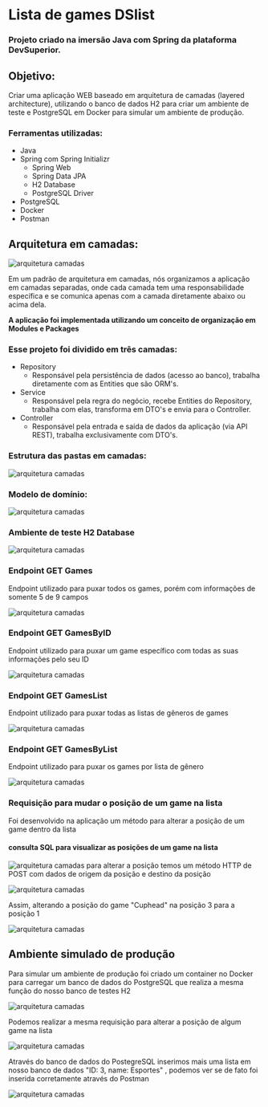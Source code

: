 # Lista de games DSlist

### Projeto criado na imersão Java com Spring da plataforma DevSuperior.

## Objetivo:
Criar uma aplicação WEB baseado em arquitetura de camadas
(layered architecture), utilizando o banco de dados H2 para
criar um ambiente de teste e PostgreSQL em Docker para simular
um ambiente de produção.

### Ferramentas utilizadas:
* Java
* Spring com Spring Initializr
  * Spring Web
  * Spring Data JPA
  * H2 Database
  * PostgreSQL Driver
* PostgreSQL
* Docker
* Postman

## Arquitetura em camadas:

![arquitetura camadas](img/camadas.webp)

Em um padrão de arquitetura em camadas, nós organizamos
a aplicação em camadas separadas, onde cada camada tem
uma responsabilidade específica e se comunica apenas com
a camada diretamente abaixo ou acima dela.

**A aplicação foi implementada utilizando um conceito de organização em Modules e Packages**

### Esse projeto foi dividido em três camadas:
* Repository
  * Responsável pela persistência de dados (acesso ao banco), trabalha diretamente com as Entities que são ORM's.
* Service
  * Responsável pela regra do negócio, recebe Entities do Repository, trabalha com elas, transforma em DTO's e envia para o Controller.
* Controller
  * Responsável pela entrada e saída de dados da aplicação (via API REST), trabalha exclusivamente com DTO's.

### Estrutura das pastas em camadas:

![arquitetura camadas](img/estruturaPastas.png)

### Modelo de domínio:

![arquitetura camadas](img/dslist-model.png)

### Ambiente de teste H2 Database

![arquitetura camadas](img/h2Teste.png)

### Endpoint GET Games
Endpoint utilizado para puxar todos os games, porém
com informações de somente 5 de 9 campos

![arquitetura camadas](img/getGames.png)

### Endpoint GET GamesByID
Endpoint utilizado para puxar um game específico com
todas as suas informações pelo seu ID

![arquitetura camadas](img/gamesById.png)

### Endpoint GET GamesList
Endpoint utilizado para puxar todas as listas de gêneros
de games

![arquitetura camadas](img/gamesList.png)

### Endpoint GET GamesByList
Endpoint utilizado para puxar os games por lista de gênero

![arquitetura camadas](img/gamesByList.png)

### Requisição para mudar o posição de um game na lista
Foi desenvolvido na aplicação um método para alterar a 
posição de um game dentro da lista

#### consulta SQL para visualizar as posições de um game na lista
![arquitetura camadas](img/orgParaTestPosition.png)
para alterar a posição temos um
método HTTP de POST com dados de origem da posição e
destino da posição

![arquitetura camadas](img/requisicaoParaTrocarPosicao.png)

Assim, alterando a posição do game "Cuphead" na posição
3 para a posição 1

![arquitetura camadas](img/positionChanged.png)

## Ambiente simulado de produção
Para simular um ambiente de produção foi criado um container
no Docker para carregar um banco de dados do PostgreSQL que 
realiza a mesma função do nosso banco de testes H2

![arquitetura camadas](img/postgresTeste.png)

Podemos realizar a mesma requisição para alterar a
posição de algum game na lista

![arquitetura camadas](img/postgresChanged.png)

Através do banco de dados do PostegreSQL inserimos
mais uma lista em nosso banco de dados "ID: 3, name: Esportes" , podemos ver se
de fato foi inserida corretamente através do Postman

![arquitetura camadas](img/newListPostgres.png)

